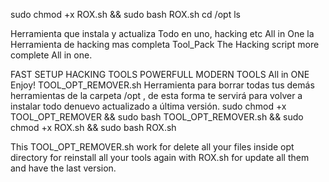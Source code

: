 sudo chmod +x ROX.sh && sudo bash ROX.sh
cd /opt
ls


Herramienta que instala y actualiza Todo en uno, hacking etc
All in One
la Herramienta de hacking mas completa Tool_Pack
The Hacking script more complete All in one.


FAST SETUP HACKING TOOLS
POWERFULL MODERN TOOLS
All in ONE
Enjoy!
TOOL_OPT_REMOVER.sh Herramienta para borrar todas tus demás herramientas de la carpeta /opt , de esta forma te servirá para volver a instalar todo denuevo actualizado a última versión.
sudo chmod +x TOOL_OPT_REMOVER && sudo bash TOOL_OPT_REMOVER.sh && sudo chmod +x ROX.sh && sudo bash ROX.sh

This TOOL_OPT_REMOVER.sh work for delete all your files inside opt directory for reinstall all your tools again with ROX.sh for update all them and have the last version.
